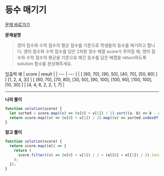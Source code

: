 # 등수 매기기

[문제 바로가기](https://school.programmers.co.kr/learn/courses/30/lessons/120882)

**문제설명**

> 영어 점수와 수학 점수의 평균 점수를 기준으로 학생들의 등수를 매기려고 합니다. 영어 점수와 수학 점수를 담은 2차원 정수 배열 score가 주어질 때, 영어 점수와 수학 점수의 평균을 기준으로 매긴 등수를 담은 배열을 return하도록 solution 함수를 완성해주세요.

입출력 예
| score | result |
| --- | --- |
| [ [80, 70], [90, 50], [40, 70], [50, 80] ] | [1, 2, 4, 3]|
| [ [80, 70], [70, 80], [30, 50], [90, 100], [100, 90], [100, 100], [10, 30] ] | [4, 4, 6, 2, 2, 1, 7] |

---

**나의 풀이**

```javascript
function solution(score) {
  let sorted = score.map((v) => (v[0] + v[1]) / 2).sort((a, b) => b - a);
  return score.map((v) => (v[0] + v[1]) / 2).map((v) => sorted.indexOf(v) + 1);
}
```

**참고 풀이**

```javascript
function solution(score) {
  return score.map((el) => {
    return (
      score.filter((v) => (v[0] + v[1]) / 2 > (el[0] + el[1]) / 2).length + 1
    );
  });
}
```
